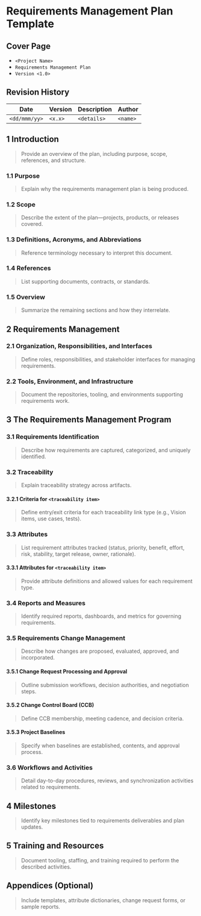 # Requirements Management Plan Template

## Cover Page
- `<Project Name>`
- `Requirements Management Plan`
- `Version <1.0>`

## Revision History
| Date | Version | Description | Author |
| --- | --- | --- | --- |
| `<dd/mmm/yy>` | `<x.x>` | `<details>` | `<name>` |

## 1 Introduction
> Provide an overview of the plan, including purpose, scope, references, and structure.

### 1.1 Purpose
> Explain why the requirements management plan is being produced.

### 1.2 Scope
> Describe the extent of the plan—projects, products, or releases covered.

### 1.3 Definitions, Acronyms, and Abbreviations
> Reference terminology necessary to interpret this document.

### 1.4 References
> List supporting documents, contracts, or standards.

### 1.5 Overview
> Summarize the remaining sections and how they interrelate.

## 2 Requirements Management
### 2.1 Organization, Responsibilities, and Interfaces
> Define roles, responsibilities, and stakeholder interfaces for managing requirements.

### 2.2 Tools, Environment, and Infrastructure
> Document the repositories, tooling, and environments supporting requirements work.

## 3 The Requirements Management Program
### 3.1 Requirements Identification
> Describe how requirements are captured, categorized, and uniquely identified.

### 3.2 Traceability
> Explain traceability strategy across artifacts.

#### 3.2.1 Criteria for `<traceability item>`
> Define entry/exit criteria for each traceability link type (e.g., Vision items, use cases, tests).

### 3.3 Attributes
> List requirement attributes tracked (status, priority, benefit, effort, risk, stability, target release, owner, rationale).

#### 3.3.1 Attributes for `<traceability item>`
> Provide attribute definitions and allowed values for each requirement type.

### 3.4 Reports and Measures
> Identify required reports, dashboards, and metrics for governing requirements.

### 3.5 Requirements Change Management
> Describe how changes are proposed, evaluated, approved, and incorporated.

#### 3.5.1 Change Request Processing and Approval
> Outline submission workflows, decision authorities, and negotiation steps.

#### 3.5.2 Change Control Board (CCB)
> Define CCB membership, meeting cadence, and decision criteria.

#### 3.5.3 Project Baselines
> Specify when baselines are established, contents, and approval process.

### 3.6 Workflows and Activities
> Detail day-to-day procedures, reviews, and synchronization activities related to requirements.

## 4 Milestones
> Identify key milestones tied to requirements deliverables and plan updates.

## 5 Training and Resources
> Document tooling, staffing, and training required to perform the described activities.

## Appendices (Optional)
> Include templates, attribute dictionaries, change request forms, or sample reports.
